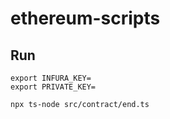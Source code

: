 ethereum-scripts
================

## Run

```
export INFURA_KEY=
export PRIVATE_KEY=

npx ts-node src/contract/end.ts
```
